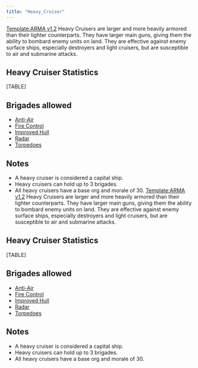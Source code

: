 ```yaml
---
title: "Heavy_Cruiser"
---
```


[Template:ARMA
v1.2](/index.php?title=Template:ARMA_v1.2&action=edit&redlink=1 "Template:ARMA v1.2 (page does not exist)")
Heavy Cruisers are larger and more heavily armored than their lighter
counterparts. They have larger main guns, giving them the ability to
bombard enemy units on land. They are effective against enemy surface
ships, especially destroyers and light cruisers, but are susceptible to
air and submarine attacks.

##  Heavy Cruiser Statistics 

[TABLE]

##  Brigades allowed 

-   [Anti-Air](/index.php?title=Anti-Air_(naval_brigade)&action=edit&redlink=1 "Anti-Air (naval brigade) (page does not exist)")
-   [Fire
    Control](/index.php?title=Fire_Control_(naval_brigade)&action=edit&redlink=1 "Fire Control (naval brigade) (page does not exist)")
-   [Improved
    Hull](/index.php?title=Improved_Hull_(naval_brigade)&action=edit&redlink=1 "Improved Hull (naval brigade) (page does not exist)")
-   [Radar](/index.php?title=Radar_(naval_brigade)&action=edit&redlink=1 "Radar (naval brigade) (page does not exist)")
-   [Torpedoes](/index.php?title=Torpedoes_(naval_brigade)&action=edit&redlink=1 "Torpedoes (naval brigade) (page does not exist)")

##  Notes 

-   A heavy cruiser is considered a capital ship.
-   Heavy cruisers can hold up to 3 brigades.
-   All heavy cruisers have a base org and morale of 30.
[Template:ARMA
v1.2](/index.php?title=Template:ARMA_v1.2&action=edit&redlink=1 "Template:ARMA v1.2 (page does not exist)")
Heavy Cruisers are larger and more heavily armored than their lighter
counterparts. They have larger main guns, giving them the ability to
bombard enemy units on land. They are effective against enemy surface
ships, especially destroyers and light cruisers, but are susceptible to
air and submarine attacks.

##  Heavy Cruiser Statistics 

[TABLE]

##  Brigades allowed 

-   [Anti-Air](/index.php?title=Anti-Air_(naval_brigade)&action=edit&redlink=1 "Anti-Air (naval brigade) (page does not exist)")
-   [Fire
    Control](/index.php?title=Fire_Control_(naval_brigade)&action=edit&redlink=1 "Fire Control (naval brigade) (page does not exist)")
-   [Improved
    Hull](/index.php?title=Improved_Hull_(naval_brigade)&action=edit&redlink=1 "Improved Hull (naval brigade) (page does not exist)")
-   [Radar](/index.php?title=Radar_(naval_brigade)&action=edit&redlink=1 "Radar (naval brigade) (page does not exist)")
-   [Torpedoes](/index.php?title=Torpedoes_(naval_brigade)&action=edit&redlink=1 "Torpedoes (naval brigade) (page does not exist)")

##  Notes 

-   A heavy cruiser is considered a capital ship.
-   Heavy cruisers can hold up to 3 brigades.
-   All heavy cruisers have a base org and morale of 30.
